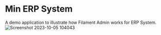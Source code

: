 # Min ERP System
 A demo application to illustrate how Filament Admin works for ERP System.
![Screenshot 2023-10-05 104043](https://github.com/abdelrhmanMohmaed/Min-ERP-System/assets/76571972/7e65ce23-58d2-404b-971f-45a5bc6e7dd2)
